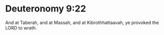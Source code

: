 # Deuteronomy 9:22

And at Taberah, and at Massah, and at Kibrothhattaavah, ye provoked the LORD to wrath.